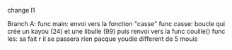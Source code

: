 change l1

Branch A:
func main: envoi vers la fonction "casse"
func casse: boucle qui crée un kayou (24) et une libulle (99) puis renvoi vers la func couille()
func les: sa fait r il se passera rien pacque youdie different de 5
mouis